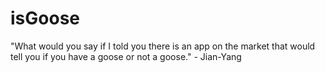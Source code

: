 # isGoose
"What would you say if I told you there is an app on the market that would tell you if you have a goose or not a goose." - Jian-Yang
